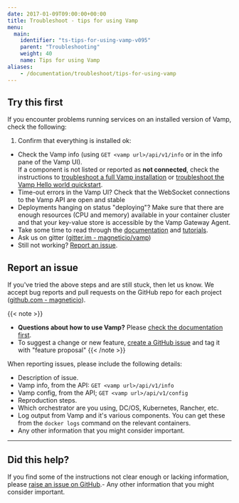 ```yaml
---
date: 2017-01-09T09:00:00+00:00
title: Troubleshoot - tips for using Vamp
menu:
  main:
    identifier: "ts-tips-for-using-vamp-v095"
    parent: "Troubleshooting"
    weight: 40
    name: Tips for using Vamp
aliases:
    - /documentation/troubleshoot/tips-for-using-vamp
---
```


## Try this first

If you encounter problems running services on an installed version of Vamp, check the following: 

1. Confirm that everything is installed ok:
  - Check the Vamp info (using `GET <vamp url>/api/v1/info` or in the info pane of the Vamp UI).  
    If a component is not listed or reported as **not connected**, check the instructions to [troubleshoot a full Vamp installation](/documentation/troubleshoot/v0.9.5/full-vamp-installation) or [troubleshoot the Vamp Hello world quickstart](/documentation/troubleshoot/v0.9.5/hello-world-quickstart).
- Time-out errors in the Vamp UI? Check that the WebSocket connections to the Vamp API are open and stable
- Deployments hanging on status "deploying"? Make sure that there are enough resources (CPU and memory) available in your container cluster and that your key-value store is accessible by the Vamp Gateway Agent.
- Take some time to read through the [documentation](/documentation/using-vamp/blueprints/) and [tutorials](/documentation/tutorials/overview/).
- Ask us on gitter ([gitter.im - magneticio/vamp](https://gitter.im/magneticio/vamp))
- Still not working? [Report an issue](/documentation/troubleshoot/v0.9.5/tips-for-using-vamp/#report-an-issue).



## Report an issue

If you've tried the above steps and are still stuck, then let us know. We accept bug reports and pull requests on the GitHub repo for each project ([github.com - magneticio](https://github.com/magneticio)).

{{< note >}}                                  
* **Questions about how to use Vamp?** Please [check the documentation first](/documentation/).
* To suggest a change or new feature, [create a GitHub issue](https://github.com/magneticio/vamp/issues) and tag it with "feature proposal"
{{< /note >}}

When reporting issues, please include the following details:

- Description of issue.
- Vamp info, from the API: `GET <vamp url>/api/v1/info`
- Vamp config, from the API; `GET <vamp url>/api/v1/config`
- Reproduction steps.
- Which orchestrator are you using, DC/OS, Kubernetes, Rancher, etc.
- Log output from Vamp and it's various components. You can get these from the `docker logs` command on the relevant containers.
- Any other information that you might consider important.

---------------

## Did this help? 

If you find some of the instructions not clear enough or lacking information, please [raise an issue on GitHub](https://github.com/magneticio/vamp.io/issues/new).- Any other information that you might consider important.